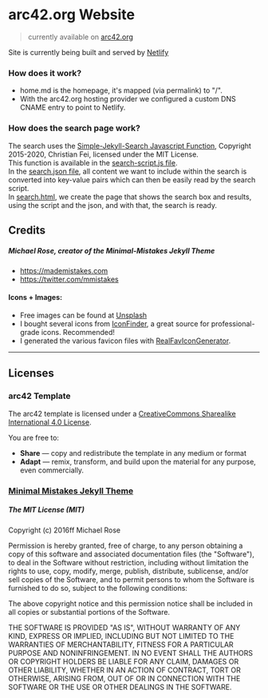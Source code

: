 # arc42.org Website

> currently available on [arc42.org](https://www.arc42.org)

Site is currently being built and served by [Netlify](https://netlify.com)


### How does it work?

* home.md is the homepage, it's mapped (via permalink) to "/".
* With the arc42.org hosting provider we configured a custom DNS CNAME entry to point to Netlify.


### How does the search page work?
The search uses the [Simple-Jekyll-Search Javascript Function](https://github.com/christian-fei/Simple-Jekyll-Search),
Copyright 2015-2020, Christian Fei, licensed under the MIT License.  
This function is available in the [search-script.js file](search-script.js).  
In the [search.json file](search.json), all content we want to include within the search is converted into 
key-value pairs which can then be easily read by the search script.  
In [search.html](_pages/search.html), we create the page that shows the search box and results, using the 
script and the json, and with that, the search is ready. 

## Credits

##### Michael Rose, creator of the Minimal-Mistakes Jekyll Theme

- <https://mademistakes.com>
- <https://twitter.com/mmistakes>

#### Icons + Images:

* Free images can be found at [Unsplash](https://unsplash.com/)
* I bought several icons from [IconFinder](https://www.iconfinder.com?ref=gernotstarke), a great source for professional-grade icons. Recommended!
* I generated the various favicon files with [RealFavIconGenerator](https://realfavicongenerator.net/).


---

## Licenses


### arc42 Template
The arc42 template is licensed under a [CreativeCommons Sharealike International 4.0 License](https://creativecommons.org/licenses/by-sa/4.0/).

You are free to:

* **Share** — copy and redistribute the template in any medium or format
* **Adapt** — remix, transform, and build upon the material for any purpose, even commercially.



### [Minimal Mistakes Jekyll Theme](https://mmistakes.github.io/minimal-mistakes/)


##### The MIT License (MIT)

Copyright (c) 2016ff Michael Rose

Permission is hereby granted, free of charge, to any person obtaining a copy
of this software and associated documentation files (the "Software"), to deal
in the Software without restriction, including without limitation the rights
to use, copy, modify, merge, publish, distribute, sublicense, and/or sell
copies of the Software, and to permit persons to whom the Software is
furnished to do so, subject to the following conditions:

The above copyright notice and this permission notice shall be included in all
copies or substantial portions of the Software.

THE SOFTWARE IS PROVIDED "AS IS", WITHOUT WARRANTY OF ANY KIND, EXPRESS OR
IMPLIED, INCLUDING BUT NOT LIMITED TO THE WARRANTIES OF MERCHANTABILITY,
FITNESS FOR A PARTICULAR PURPOSE AND NONINFRINGEMENT. IN NO EVENT SHALL THE
AUTHORS OR COPYRIGHT HOLDERS BE LIABLE FOR ANY CLAIM, DAMAGES OR OTHER
LIABILITY, WHETHER IN AN ACTION OF CONTRACT, TORT OR OTHERWISE, ARISING FROM,
OUT OF OR IN CONNECTION WITH THE SOFTWARE OR THE USE OR OTHER DEALINGS IN THE
SOFTWARE.
